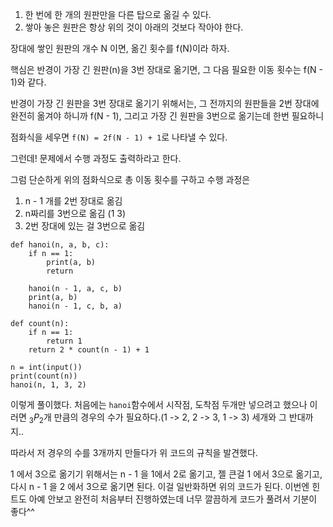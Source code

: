 1. 한 번에 한 개의 원판만을 다른 탑으로 옮길 수 있다.
2. 쌓아 놓은 원판은 항상 위의 것이 아래의 것보다 작아야 한다.

장대에 쌓인 원판의 개수 N 이면, 옮긴 횟수를 f(N)이라 하자.

핵심은 반경이 가장 긴 원판(n)을 3번 장대로 옮기면, 그 다음 필요한 이동 횟수는 f(N - 1)와 같다.

반경이 가장 긴 원판을 3번 장대로 옮기기 위해서는, 그 전까지의 원판들을 2번 장대에 완전히 옮겨야 하니까 f(N - 1), 그리고 가장 긴 원판을 3번으로 옮기는데 한번 필요하니

점화식을 세우면 `f(N) = 2f(N - 1) + 1`로 나타낼 수 있다.

그런데! 문제에서 수행 과정도 출력하라고 한다.

그럼 단순하게 위의 점화식으로 총 이동 횟수를 구하고 수행 과정은 

1. n - 1 개를 2번 장대로 옮김
2. n짜리를 3번으로 옮김 (1 3)
3. 2번 장대에 있는 걸 3번으로 옮김


```
def hanoi(n, a, b, c):
    if n == 1:
        print(a, b)
        return

    hanoi(n - 1, a, c, b)
    print(a, b)
    hanoi(n - 1, c, b, a)

def count(n):
    if n == 1:
        return 1
    return 2 * count(n - 1) + 1

n = int(input())
print(count(n))
hanoi(n, 1, 3, 2)
```
이렇게 풀이했다. 처음에는 `hanoi`함수에서 시작점, 도착점 두개만 넣으려고 했으나 이러면 $_3P_2$개 만큼의 경우의 수가 필요하다.(1 -> 2, 2 -> 3, 1 -> 3) 세개와 그 반대까지..

따라서 저 경우의 수를 3개까지 만들다가 위 코드의 규칙을 발견했다.

1 에서 3으로 옮기기 위해서는 n - 1 을 1에서 2로 옮기고, 젤 큰걸 1 에서 3으로 옮기고, 다시 n - 1 을 2 에서 3으로 옮기면 된다. 이걸 일반화하면 위의 코드가 된다. 이번엔 힌트도 아예 안보고 완전히 처음부터 진행하였는데 너무 깔끔하게 코드가 풀려서 기분이 좋다^^
